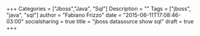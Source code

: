 +++
Categories = ["Jboss","Java", "Sql"]
Description = ""
Tags = ["jboss", "java", "sql"]
author = "Fabiano Frizzo"
date = "2015-06-11T17:08:46-03:00"
socialsharing = true
title = "jboss datasource show sql"
draft = true
+++

